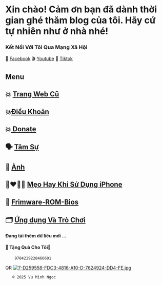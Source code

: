 # Xin chào! Cảm ơn bạn đã dành thời gian ghé thăm blog của tôi. Hãy cứ tự nhiên như ở nhà nhé!


### Kết Nối Với Tôi Qua Mạng Xã Hội

🛜 [Facebook](https://www.facebook.com/share/ndTFfxYv341qvp2u/?mibextid=LQQJ4d)
🎬 [Youtube](https://youtube.com/@vmnit?si=6dEH_U5U6u3dkWKH)
🌁 [Tiktok](https://www.tiktok.com/@vuminhngoc113?_t=8poWrP6S3M8&_r=1)





## Menu

## 💥 [Trang Web Cũ](http://vmnit.mobie.in)



## 💥[Điều Khoản ](https://github.com/vuminhngocpt/Tam-su-cua-toi/blob/main/README.md)


## 💥[ Donate ](https://github.com/vuminhngocpt/Donate-Ung-ho-Admin)


## 🗣 [Tâm Sự](https://github.com/vuminhngocpt/gioithieivetoi)


## 🌃 [ Ảnh ](https://github.com/vuminhngocpt/Hinhnendt)
 


## 👩‍❤️‍💋‍👩 [Mẹo Hay Khi Sử Dụng iPhone](https://github.com/vuminhngocpt/Danh-cho-nguoi-khuyet-tat)


## 💽 [Frimware-ROM-Bios](https://github.com/vuminhngocpt/Up-rom/blob/main/README.md)


## 🗂️ [Ứng dụng Và Trò Chơi](https://github.com/vuminhngocpt/Ungdungs60/blob/main/README.md)



#### Đang tải thêm dữ liêu mới ...

        
####     🎁 Tặng Quà Cho Tôi🧧
        9704229228460601￼

QR 
[![7-D259558-FDC3-4816-A10-D-7624924-DD4-FE.jpg](https://i.postimg.cc/8zvtkbnP/7-D259558-FDC3-4816-A10-D-7624924-DD4-FE.jpg)](https://postimg.cc/Yvp1bQHJ)



       © 2025 Vu Minh Ngoc
